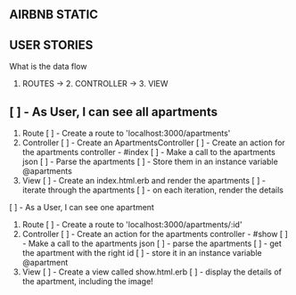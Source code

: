 

## AIRBNB STATIC ##

USER STORIES
------------

What is the data flow

1. ROUTES -> 2. CONTROLLER -> 3. VIEW

[ ] - As User, I can see all apartments
---------------------------------------
  1. Route
 [ ] - Create a route to 'localhost:3000/apartments'
  2. Controller
 [ ] - Create an ApartmentsController
 [ ] - Create an action for the apartments controller - #index
  [ ] - Make a call to the apartments json
  [ ] - Parse the apartments
  [ ] - Store them in an instance variable @apartments
  3. View
 [ ] - Create an index.html.erb and render the apartments
  [ ] - iterate through the apartments
  [ ] - on each iteration, render the details


[ ] - As a User, I can see one apartment
 1. Route
 [ ] - Create a route to 'localhost:3000/apartments/:id'
 2. Controller
 [ ] - Create an action for the apartments controller - #show
  [ ] - Make a call to the apartments json
  [ ] - parse the apartments
  [ ] - get the apartment with the right id
  [ ] - store it in an instance variable @apartment
 3. View
[ ] - Create a view called show.html.erb
  [ ] - display the details of the apartment, including the image!


